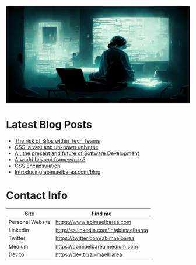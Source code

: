 ![Header](header.jpg)

# Latest Blog Posts

- [The risk of Silos within Tech Teams](https://www.abimaelbarea.com/blog/tech-silos)
- [CSS, a vast and unknown universe](https://www.abimaelbarea.com/blog/css)
- [AI, the present and future of Software Development](https://www.abimaelbarea.com/blog/ai-the-present-and-future-of-software-development)
- [A world beyond frameworks?](https://www.abimaelbarea.com/blog/a-world-beyond-frameworks)
- [CSS Encapsulation](https://www.abimaelbarea.com/blog/css-encapsulation)
- [Introducing abimaelbarea.com/blog](https://www.abimaelbarea.com/blog/introducing-abimaelbarea.com-blog)

# Contact Info

| Site             | Find me                                |
| ---------------- | -------------------------------------- |
| Personal Website | https://www.abimaelbarea.com           |
| Linkedin         | http://es.linkedin.com/in/abimaelbarea |
| Twitter          | https://twitter.com/abimaelbarea       |
| Medium           | https://abimaelbarea.medium.com        |
| Dev.to           | https://dev.to/abimaelbarea            |
